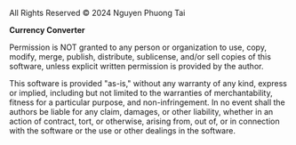 All Rights Reserved © 2024 Nguyen Phuong Tai

**Currency Converter**

Permission is NOT granted to any person or organization to use, copy, modify, merge, publish, distribute, sublicense, and/or sell copies of this software, unless explicit written permission is provided by the author.

This software is provided "as-is," without any warranty of any kind, express or implied, including but not limited to the warranties of merchantability, fitness for a particular purpose, and non-infringement. In no event shall the authors be liable for any claim, damages, or other liability, whether in an action of contract, tort, or otherwise, arising from, out of, or in connection with the software or the use or other dealings in the software.
